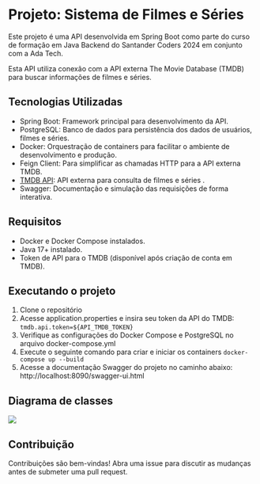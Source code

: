 # Projeto: Sistema de Filmes e Séries

Este projeto é uma API desenvolvida em Spring Boot como parte do curso de formação em Java Backend do Santander Coders 2024 em conjunto com a Ada Tech.

Esta API utiliza conexão com a API externa The Movie Database (TMDB) para buscar informações de filmes e séries.

## Tecnologias Utilizadas
* Spring Boot: Framework principal para desenvolvimento da API.
* PostgreSQL: Banco de dados para persistência dos dados de usuários, filmes e séries.
* Docker: Orquestração de containers para facilitar o ambiente de desenvolvimento e produção.
* Feign Client: Para simplificar as chamadas HTTP para a API externa TMDB.
* [TMDB API](https://developer.themoviedb.org/docs/getting-started): API externa para consulta de filmes e séries .
* Swagger: Documentação e simulação das requisições de forma interativa.

## Requisitos
- Docker e Docker Compose instalados.
- Java 17+ instalado.
- Token de API para o TMDB (disponível após criação de conta em TMDB).

## Executando o projeto
1. Clone o repositório
2. Acesse application.properties e insira seu token da API do TMDB:
  `tmdb.api.token=${API_TMDB_TOKEN}`
3. Verifique as configurações do Docker Compose e PostgreSQL no arquivo docker-compose.yml
4. Execute o seguinte comando para criar e iniciar os containers
`docker-compose up --build`
5. Acesse a documentação Swagger do projeto no caminho abaixo:
http://localhost:8090/swagger-ui.html

## Diagrama de classes

<img src="src/main/resources/assets/movies_api_diagram.png">

## Contribuição
Contribuições são bem-vindas! Abra uma issue para discutir as mudanças antes de submeter uma pull request.
